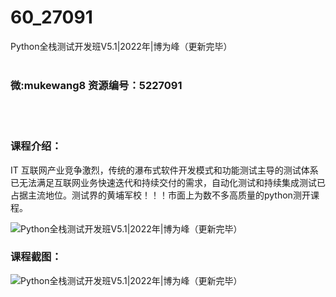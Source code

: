 # 60_27091
Python全栈测试开发班V5.1|2022年|博为峰（更新完毕）
<br/></br>
<h3>微:mukewang8 资源编号：5227091</h3>
<br/></br>
<h3>课程介绍：</h3>
<p>IT 互联网产业竞争激烈，传统的瀑布式软件开发模式和功能测试主导的测试体系已无法满足互联网业务快速迭代和持续交付的需求，自动化测试和持续集成测试已占据主流地位。测试界的黄埔军校！！！市面上为数不多高质量的python测开课程。</p>
<p><img src="https://www.ko996.com/wp-content/uploads/img/2022/10/1-72-300x148.png" alt="Python全栈测试开发班V5.1|2022年|博为峰（更新完毕）"></p>
<div class="info-desc">
<h3>课程截图：</h3>
<p><img src="https://www.ko996.com/wp-content/uploads/img/2022/10/2-73.png" alt="Python全栈测试开发班V5.1|2022年|博为峰（更新完毕）"></p>


			
</div>
